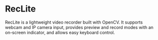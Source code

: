 # RecLite
RecLite is a lightweight video recorder built with OpenCV. It supports webcam and IP camera input, provides preview and record modes with an on-screen indicator, and allows easy keyboard control.
